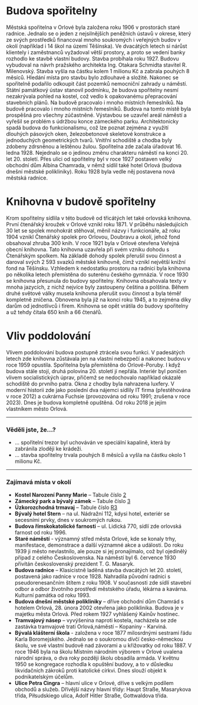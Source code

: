 # Budova spořitelny

Městská spořitelna v Orlové byla založena roku 1906 v prostorách staré radnice. Jednalo se o jeden z nejsilnějších peněžních ústavů v okrese, který ze svých prostředků financoval mnoho soukromých i veřejných budov v okolí (například i 14 škol na území Těšínska). Ve dvacátých letech si nárůst klientely i zaměstnanců vyžadoval větší prostory, a proto se vedení banky rozhodlo ke stavbě vlastní budovy. 
Stavba probíhala roku 1927. Budovu vybudoval na návrh pražského architekta Ing. Otakara Schmidta stavitel R. Milenovský. Stavba vyšla na částku kolem 1 milionu Kč a zabrala pouhých 8 měsíců. 
Hledání místa pro stavbu bylo zdlouhavé a složité. Nakonec se spořitelně podařilo odkoupit část pozemků nemocniční zahrady u náměstí. Státní památkový ústav stanovil podmínku, že budova spořitelny nesmí nezakrývala pohled na kostel, což vedlo k opakovanému přepracování stavebních plánů. Na budově pracovalo i mnoho místních řemeslníků. Na budově pracovalo i mnoho místních řemeslníků.
Budova na tomto místě byla prospěšná pro všechny zúčastněné. Výstavbou se uzavřel areál náměstí a vyřešil se problém s údržbou konce zámeckého parku.
Architektonicky spadá budova do funkcionalismu, což lze poznat zejména z využití dlouhých pásových oken, železobetonové skeletové konstrukce a jednoduchých geometrických tvarů. Vnitřní schodiště a chodba byly zdobeny zdrsněnou a leštěnou žulou.
Spořitelna zde začala úřadovat 16. ledna 1928.
Nejednalo se o jedinou změnu charakteru náměstí na konci 20. let 20. století. Přes ulici od spořitelny byl v roce 1927 postaven velký obchodní dům Albína Chamrada, v němž sídlil také hotel Orlová (budova dnešní městské polikliniky). Roku 1928 byla vedle něj postavena nová městská radnice.

# Knihovna v budově spořitelny

Krom spořitelny sídlila v této budově od třicátých let také orlovská knihovna.
První čtenářský kroužek v Orlové vznikl roku 1871. V průběhu následujících 30 let se spolek mnohokrát stěhoval, měnil názvy i funkcionáře, až roku 1904 vznikl Čtenářský spolek pro Orlovou, Doubravu a okolí, jehož fond obsahoval zhruba 300 knih.
V roce 1921 byla v Orlové otevřena Veřejná obecní knihovna. Tato knihovna uzavřela při svém vzniku dohodu s Čtenářským spolkem. Na základě dohody spolek přerušil svou činnost a daroval svých 2 593 svazků městské knihovně, čímž vznikl největší knižní fond na Těšínsku. Vzhledem k nedostatku prostoru na radnici byla knihovna po několika letech přemístěna do suterénu českého gymnázia.
V roce 1930 se knihovna přesunula do budovy spořitelny. Knihovna obsahovala texty v mnoha jazycích, z nichž nejvíce byly zastoupeny čeština a polština.
Během druhé světové války musela knihovna přerušit svou činnost a byla téměř kompletně zničena. Obnovena byla již na konci roku 1945, a to zejména díky darům od jednotlivců i firem. Knihovna se opět vrátila do budovy spořitelny a už tehdy čítala 650 knih a 66 čtenářů.

# Vliv poddolování

Vlivem poddolování budova postupně ztrácela svou funkci. V padesátých letech zde knihovna zůstávala jen na vlastní nebezpečí a nakonec budovu v roce 1959 opustila. Spořitelna byla přemístěna do Orlové-Poruby.
I když budova stále stojí, druhá polovina 20. století jí nepřála. Interiér byl poničen vlivem socialistických úprav, přičemž se nedochovalo například okázalé schodiště do prvního patra. Okna z chodby byla nahrazena luxfery.
V moderní historii zde jako poslední dva nájemci sídlily IT firma (přestěhována v roce 2012) a cukrárna Fuchsie (provozována od roku 1991; zrušena v roce 2023).
Dnes je budova kompletně opuštěná. Od roku 2018 je jejím vlastníkem město Orlová.

---

### Věděli jste, že...?

- ... spořitelní trezor byl uchováván ve speciální kapalině, která by zabránila zloději ke krádeži.
- ... stavba spořitelny trvala pouhých 8 měsíců a vyšla na částku okolo 1 milionu Kč.

---

### Zajímavá místa v okolí

- __Kostel Narození Panny Marie__ – Tabule číslo [2](/misto/2)
- __Zámecký park a bývalý zámek__ – Tabule číslo [3](/misto/3)
- __Úzkorozchodná trmavaj__ – Tabule číslo [R3](/misto/R3)
- __Bývalý hotel Stern__ – na ul. Nádražní 112, kdysi hotel, exteriér se secesními prvky, dnes v soukromých rukou.
- __Budova římskokatolické farnosti__ – ul. Lidická 770, sídlí zde orlovská farnost od roku 1996.
- __Staré náměstí__ - významný střed města Orlové, kde se konaly trhy, manifestace, demonstrace a další významné akce a události. Do roku 1939 ji město nevlastnilo, ale pouze si jej pronajímalo, což byl ojedinělý případ z celého Československa. Na náměstí byl 6. července 1930 přivítán československý prezident T. G. Masaryk.
- __Budova radnice__ – Klasicistně laděná stavba dvacátých let 20. století, postavená jako radnice v roce 1928. Nahradila původní radnici s pseudorenesančním štítem z roku 1908. V současnosti zde sídlí stavební odbor a odbor životního prostředí městského úřadu, lékárna a kavárna. Kulturní památka od roku 1993.
- __Budova dnešní městské polikliniky__ – dříve obchodní dům Chamrád s hotelem Orlová, 28. února 2002 otevřena jako poliklinika. Budova je v majetku města Orlová. Před rokem 1927 vyhlášený Kainův hostinec.
- __Tramvajový násep__ – vyvýšenina naproti kostela, nacházela se zde zastávka tramvajové trati Orlová,náměstí – Kopaniny - Karviná.
- __Bývalá klášterní škola__ - založena v roce 1877 milosrdnými sestrami řádu Karla Boromejského. Jednalo se o soukromou dívčí česko-německou školu, ve své vlastní budově nad závorami a u křižovatky od roku 1887. V roce 1946 byla na školu Místním národním výborem v Orlové uvalena národní správa, o dva roky později školu obsadila armáda. V květnu 1950 se kongregace rozhodla k opuštění budovy, a to v důsledku likvidačních zákroků proti katolické církvi. Dnes slouží objekt k podnikatelským účelům.
- __Ulice Petra Cingra__ – hlavní ulice v Orlové, dříve s velkým podílem obchodů a služeb. Dřívější názvy hlavní třídy: Haupt Straße, Masarykova třída, Piłsudskiego ulica, Adolf Hitler Straße, Gottwaldova třída.
